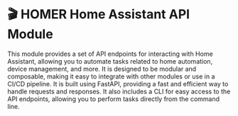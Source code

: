 # 🎬 HOMER Home Assistant API Module

This module provides a set of API endpoints for interacting with Home Assistant, allowing you to automate tasks related to home automation, device management, and more.
It is designed to be modular and composable, making it easy to integrate with other modules or use in a CI/CD pipeline.
It is built using FastAPI, providing a fast and efficient way to handle requests and responses.
It also includes a CLI for easy access to the API endpoints, allowing you to perform tasks directly from the command line.